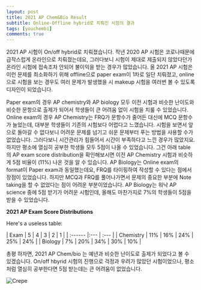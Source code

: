 ```yaml
---
layout: post
title: 2021 AP Chem&Bio Result 
subtitle: Online-Offline hybrid로 치뤄진 시험의 결과 
tags: [youchembi]
comments: true
---
```


2021 AP 시험이 On/off hybrid로 치뤄졌습니다. 
작년 2020 AP 시험은 코로나때문에 급작스럽게 온라인으로 치뤄졌는데요, 그러다보니 시험이 제대로 제출되지 않았다던가 온라인 시험에 접속조차 안되어 불이익을 받는 경우가 많았습니다. 
올 2021 AP 시험은 이런 문제를 최소화하기 위해 offline으로 paper exam이 1차로 일단 치뤄졌고, online으로 시험을 보는 경우도 여러 문제가 발생했을 시 makeup 시험을 여러번 볼 수 있도록 디자인이 되었습니다. 

Paper exam의 경우 AP chemistry와 AP biology 모두 이전 시험과 비슷한 난이도와 비슷한 문항으로 출제가 되어서 학생들이 큰 어려움 없이 시험을 치룰 수 있었습니다.
Online exam의 경우 AP Chemistry는 FRQ가 문항수가 줄어든 대신에 MCQ 문항수가 늘었는데, 대부분 학생들이 기존의 시험보다 어렵다고 느꼈습니다. 시험을 보면서 앞으로 돌아갈 수 없다보니 어려운 문제를 넘기고 쉬운 문제부터 푸는 방법을 사용할 수가 없었습니다. 그러다보니 시간관리가 힘들어서 시간이 부족하다고 느낀 경우가 많았지요. 하지만 평소에 열심히 공부한 학생들 모두 5점이 나올 수 있었습니다. 그건 아래 table의 AP exam score distribution을 확인해보시면 이전 AP Chemistry 시험과 비슷하게 5점 비율이 (11%) 나온 것을 알 수 있습니다.
AP Biology는 Online exam의 format이 Paper exam과 동일했는데요, FRQ를 타이핑하여 작성할 수 있다는 점에서 장점이 있었습니다. 하지만 MCQ과 FRQ를 풀어나가면서 문제의 중요한 부분에 Note taking을 할 수 없었다는 점이 어려운 부분이었습니다. AP Biology는 워낙 AP science 중에 5점 받기가 어려운 시험인데, 올해도 마찬가지로 7%의 학생들이 5점을 받을 수 있었습니다.


**2021 AP Exam Score Distributions**


Here's a useless table:

| Exam | 5 | 4 | 3 | 2 | 1 |
| :------ |:--- | :--- |
| Chemistry | 11% | 16% | 24% | 25% | 24% |
| Biology | 7% | 20% | 34% | 30% | 10% |


총평 하자면, 2021 AP Chem/bio 는 예년과 비슷한 난이도로 출제가 되었다고 볼 수 있겠습니다.
On/off hbyrid 시험의 진행으로 걱정과 우려가 많았던 시험이었으나, 평소처럼 열심히 공부한다면 5점 받는데는 큰 어려움이 없었습니다.

![Crepe](https://www.google.com/url?sa=i&url=https%3A%2F%2Fwww.adriandingleschemistrypages.com%2Fap%2Fupdated-ced-may-2019-emerging-thoughts%2F&psig=AOvVaw1M05BB-GZqifAuusfsWkVT&ust=1629897427035000&source=images&cd=vfe&ved=0CAsQjRxqFwoTCMi83JzfyfICFQAAAAAdAAAAABAD)





